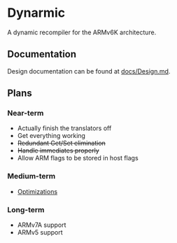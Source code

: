 Dynarmic
========

A dynamic recompiler for the ARMv6K architecture.

Documentation
-------------

Design documentation can be found at [docs/Design.md](docs/Design.md).

Plans
-----

### Near-term

* Actually finish the translators off
* Get everything working
* ~~Redundant Get/Set elimination~~
* ~~Handle immediates properly~~
* Allow ARM flags to be stored in host flags

### Medium-term

* [Optimizations](https://gist.github.com/MerryMage/a7411f139cc6e506ea7689ff4579c84b)

### Long-term

* ARMv7A support
* ARMv5 support

